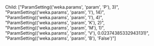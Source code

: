 Child: ["ParamSetting(('weka.params', 'param', 'P'), 3)", "ParamSetting(('weka.params', 'param', 'I'), 14)", "ParamSetting(('weka.params', 'param', 'I'), 4)", "ParamSetting(('weka.params', 'param', 'K'), 2)", "ParamSetting(('weka.params', 'param', 'M'), 1)", "ParamSetting(('weka.params', 'param', 'V'), 0.02374385332943131)", "ParamSetting(('weka.params', 'param', 'B'), 'False')"]